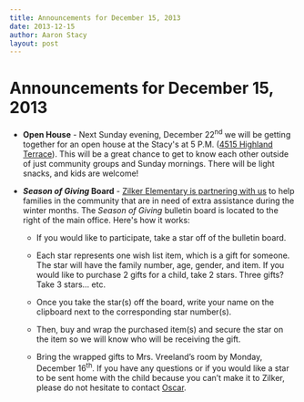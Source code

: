 ```yaml
---
title: Announcements for December 15, 2013
date: 2013-12-15
author: Aaron Stacy
layout: post
---
```


# Announcements for December 15, 2013

 - **Open House** - Next Sunday evening, December 22<sup>nd</sup> we will be
   getting together for an open house at the Stacy's at 5 P.M. ([4515 Highland
   Terrace][stacys]). This will be a great chance to get to know each other
   outside of just community groups and Sunday mornings. There will be light
   snacks, and kids are welcome!

 - **<em>Season of Giving</em> Board** - [Zilker Elementary is partnering with
   us][zilker] to help families in the community that are in need of extra
   assistance during the winter months. The *Season of Giving* bulletin board
   is located to the right of the main office. Here's how it works:

   - If you would like to participate, take a star off of the bulletin board.

   - Each star represents one wish list item, which is a gift for someone.  The
     star will have the family number, age, gender, and item. If you would like
     to purchase 2 gifts for a child, take 2 stars.  Three gifts? Take 3
     stars&hellip; etc.

   - Once you take the star(s) off the board, write your name on the clipboard
     next to the corresponding star number(s).

   - Then, buy and wrap the purchased item(s) and secure the star on the item
     so we will know who will be receiving the gift.

   - Bring the wrapped gifts to Mrs. Vreeland’s room by Monday, December
     16<sup>th</sup>.  If you have any questions or if you would like a star to
     be sent home with the child because you can’t make it to Zilker, please do
     not hesitate to contact [Oscar][].

[zilker]: http://zilkerelem.org/season-of-giving-bulletin-board/
[Oscar]: mailto:oscar+groveatxorg@groveatx.org
[stacys]: https://www.google.com/maps/preview#!q=4515+Highland+Terrace%2C+Austin%2C+TX&data=!1m4!1m3!1d3233!2d-97.754831!3d30.3231629!4m15!2m14!1m13!1s0x8644caed1b3ab707%3A0xc98704be3d5f1ece!3m8!1m3!1d215282!2d-97.7534014!3d30.307761!3m2!1i1080!2i750!4f13.1!4m2!3d30.3231629!4d-97.754831
